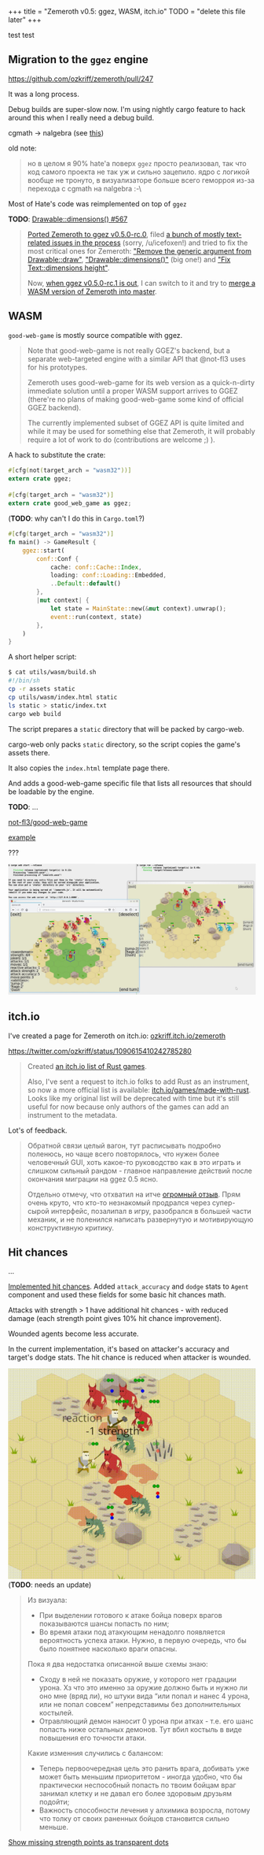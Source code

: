 +++
title = "Zemeroth v0.5: ggez, WASM, itch.io"
TODO = "delete this file later"
+++

test test

## Migration to the `ggez` engine

<https://github.com/ozkriff/zemeroth/pull/247>

It was a long process.

Debug builds are super-slow now.
I'm using nightly cargo feature to hack around this when I really need a debug build.

cgmath -> nalgebra
(see [this](https://users.rust-lang.org/t/cgmath-looking-for-new-maintainers/20406))

old note:

> но в целом я 90% hate'а поверх `ggez` просто реализовал,
> так что код самого проекта не так уж и сильно зацепило.
> ядро с логикой вообще не тронуто, в визуализаторе больше всего
> геморроя из-за перехода с cgmath на nalgebra :-\

Most of Hate's code was reimplemented on top of `ggez`

__TODO__: [Drawable::dimensions() #567](https://github.com/ggez/ggez/pull/567)

> [Ported Zemeroth to ggez v0.5.0-rc.0](https://github.com/ozkriff/zemeroth/pull/426),
> filed [a bunch of mostly text-related issues in the process][ggez-text-issues]
> (sorry, /u/icefoxen!) and tried to fix the most critical ones for Zemeroth:
> ["Remove the generic argument from Drawable::draw"](https://github.com/ggez/ggez/pull/559),
> ["Drawable::dimensions()"](https://github.com/ggez/ggez/pull/567) (big one!)
> and ["Fix Text::dimensions height"](https://github.com/ggez/ggez/pull/593).
>
> Now, [when ggez v0.5.0-rc.1 is out](https://www.reddit.com/r/rust_gamedev/comments/auexbj/ggez_050rc1_released),
> I can switch to it and try to
> [merge a WASM version of Zemeroth into master](https://github.com/ozkriff/zemeroth/issues/178).

[ggez-text-issues]: https://github.com/ggez/ggez/issues?utf8=%E2%9C%93&q=is%3Aissue+author%3Aozkriff+created%3A%3E2019-01-01

## WASM

`good-web-game` is mostly source compatible with ggez.

> Note that good-web-game is not really GGEZ's backend,
> but a separate web-targeted engine with a similar API
> that @not-fl3 uses for his prototypes.
>
> Zemeroth uses good-web-game for its web version as a quick-n-dirty
> immediate solution until a proper WASM support arrives to GGEZ
> (there're no plans of making good-web-game some kind of official GGEZ backend).
>
> The currently implemented subset of GGEZ API is quite limited
> and while it may be used for something else that Zemeroth,
> it will probably require a lot of work to do (contributions are welcome ;) ).

A hack to substitute the crate:

```rust
#[cfg(not(target_arch = "wasm32"))]
extern crate ggez;

#[cfg(target_arch = "wasm32")]
extern crate good_web_game as ggez;
```

(__TODO__: why can't I do this in `Cargo.toml`?)

```rust
#[cfg(target_arch = "wasm32")]
fn main() -> GameResult {
    ggez::start(
        conf::Conf {
            cache: conf::Cache::Index,
            loading: conf::Loading::Embedded,
            ..Default::default()
        },
        |mut context| {
            let state = MainState::new(&mut context).unwrap();
            event::run(context, state)
        },
    )
}
```

A short helper script:

```sh
$ cat utils/wasm/build.sh
#!/bin/sh
cp -r assets static
cp utils/wasm/index.html static
ls static > static/index.txt
cargo web build
```

The script prepares a `static` directory that will be packed by cargo-web.

cargo-web only packs `static` directory, so the script copies the game's assets there.

It also copies the `index.html` template page there.

And adds a good-web-game specific file that lists all resources
that should be loadable by the engine.

__TODO__: ...

[not-fl3/good-web-game](https://github.com/not-fl3/good-web-game)

[example](https://github.com/not-fl3/good-web-game/tree/9b362da6d/examples/simple)

???

![TODO](2019-01-29--web-port-vs-native.jpg)

## itch.io

I've created a page for Zemeroth on itch.io:
[ozkriff.itch.io/zemeroth](https://ozkriff.itch.io/zemeroth)

<https://twitter.com/ozkriff/status/1090615410242785280>

> Created [an itch.io list of Rust games][itch-rust-list].
>
> Also, I've sent a request to itch.io folks to add Rust as an instrument,
> so now a more official list is available:
> [itch.io/games/made-with-rust](https://itch.io/games/made-with-rust).
> Looks like my original list will be deprecated with time but
> it's still useful for now because only authors of the games can add
> an instrument to the metadata.

[itch-rust-list]: https://www.reddit.com/r/rust/comments/arm9dr/a_list_of_itchio_games_written_in_rust

Lot's of feedback.

> Обратной связи целый вагон, тут расписывать подробно поленюсь,
> но чаще всего повторялось, что нужен более человечный GUI,
> хоть какое-то руководство как в это играть и слишком сильный рандом -
> главное направление действий после окончания миграции на ggez 0.5 ясно.
>
> Отдельно отмечу, что отхватил на итче [огромный отзыв](https://itch.io/post/660275).
> Прям очень круто, что кто-то незнакомый продрался через супер-сырой интерфейс,
> позалипал в игру, разобрался в большей части механик,
> и не поленился написать развернутую и мотивирующую конструктивную критику.

## Hit chances

...

[Implemented hit chances](https://github.com/ozkriff/zemeroth/pull/370).
Added `attack_accuracy`  and  `dodge`  stats to  `Agent`  component
and used these fields for some basic hit chances math.

Attacks with strength > 1 have additional hit chances - with reduced damage
(each strength point gives 10% hit chance improvement).

Wounded agents become less accurate.

In the current implementation, it's based on attacker's accuracy and target's
dodge stats. The hit chance is reduced when attacker is wounded.

![Hit chances demo](2018-09-29--old-hit-chances-demo.gif)
(__TODO__: needs an update)

> Из визуала:
>
> - При выделении готового к атаке бойца поверх врагов
>   показываются шансы попасть по ним;
> - Во время атаки под атакующим ненадолго появляется вероятность успеха атаки.
>   Нужно, в первую очередь, что бы было понятнее насколько враги опасны.
>
> Пока я два недостатка описанной выше схемы знаю:
>
> - Сходу в ней не показать оружие, у которого нет градации урона.
>   Хз что это именно за оружие должно быть и нужно ли оно мне (вряд ли),
>   но штуки вида “или попал и нанес 4 урона, или не попал совсем”
>   непредставимы без дополнительных костылей.
> - Отравляющий демон наносит 0 урона при атках - т.е. его шанс попасть
>   ниже остальных демонов.
>   Тут вбил костыль в виде повышения его точности атаки.
>
> Какие изменния случились с балансом:
>
> - Теперь первоочередная цель это ранить врага,
>   добивать уже может быть меньшим приоритетом - иногда удобно,
>   что бы практически неспособный попасть по твоим бойцам враг
>   занимал клетку и не давал его более здоровым друзьям подойти;
> - Важность способности лечения у алхимика возросла, потому что толку
>   от своих раненных бойцов становится сильно меньше.

[Show missing strength points as transparent dots](https://github.com/ozkriff/zemeroth/pull/343)
